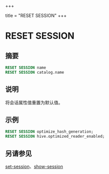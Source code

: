 +++

title = "RESET SESSION"
+++

# RESET SESSION

## 摘要

``` sql
RESET SESSION name
RESET SESSION catalog.name
```

## 说明

将会话属性值重置为默认值。

## 示例

``` sql
RESET SESSION optimize_hash_generation;
RESET SESSION hive.optimized_reader_enabled;
```

## 另请参见

[set-session](./set-session.html)、[show-session](./show-session.html)